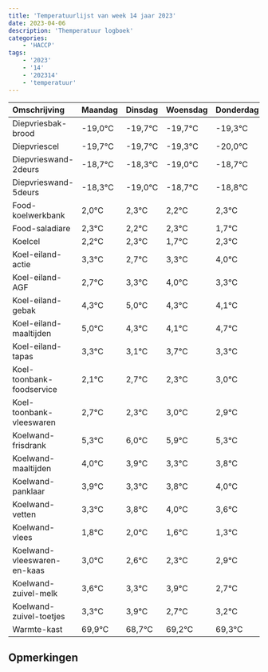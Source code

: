 ```yaml
---
title: 'Temperatuurlijst van week 14 jaar 2023'
date: 2023-04-06
description: 'Themperatuur logboek'
categories:
    - 'HACCP'
tags:
    - '2023'
    - '14'
    - '202314'
    - 'temperatuur'
---
```

|Omschrijving|Maandag|Dinsdag|Woensdag|Donderdag|Vrijdag|Zaterdag|Zondag|
|:---|:---|:---|:---|:---|:---|:---|:---|
|Diepvriesbak-brood|-19,0°C|-19,7°C|-19,7°C|-19,3°C| | | |
|Diepvriescel|-19,7°C|-19,7°C|-19,3°C|-20,0°C| | | |
|Diepvrieswand-2deurs|-18,7°C|-18,3°C|-19,0°C|-18,7°C| | | |
|Diepvrieswand-5deurs|-18,3°C|-19,0°C|-18,7°C|-18,8°C| | | |
|Food-koelwerkbank|2,0°C|2,3°C|2,2°C|2,3°C| | | |
|Food-saladiare|2,3°C|2,2°C|2,3°C|1,7°C| | | |
|Koelcel|2,2°C|2,3°C|1,7°C|2,3°C| | | |
|Koel-eiland-actie|3,3°C|2,7°C|3,3°C|4,0°C| | | |
|Koel-eiland-AGF|2,7°C|3,3°C|4,0°C|3,3°C| | | |
|Koel-eiland-gebak|4,3°C|5,0°C|4,3°C|4,1°C| | | |
|Koel-eiland-maaltijden|5,0°C|4,3°C|4,1°C|4,7°C| | | |
|Koel-eiland-tapas|3,3°C|3,1°C|3,7°C|3,3°C| | | |
|Koel-toonbank-foodservice|2,1°C|2,7°C|2,3°C|3,0°C| | | |
|Koel-toonbank-vleeswaren|2,7°C|2,3°C|3,0°C|2,9°C| | | |
|Koelwand-frisdrank|5,3°C|6,0°C|5,9°C|5,3°C| | | |
|Koelwand-maaltijden|4,0°C|3,9°C|3,3°C|3,8°C| | | |
|Koelwand-panklaar|3,9°C|3,3°C|3,8°C|4,0°C| | | |
|Koelwand-vetten|3,3°C|3,8°C|4,0°C|3,6°C| | | |
|Koelwand-vlees|1,8°C|2,0°C|1,6°C|1,3°C| | | |
|Koelwand-vleeswaren-en-kaas|3,0°C|2,6°C|2,3°C|2,9°C| | | |
|Koelwand-zuivel-melk|3,6°C|3,3°C|3,9°C|2,7°C| | | |
|Koelwand-zuivel-toetjes|3,3°C|3,9°C|2,7°C|3,2°C| | | |
|Warmte-kast|69,9°C|68,7°C|69,2°C|69,3°C| | | |

## Opmerkingen


